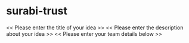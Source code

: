 # surabi-trust
<< Please enter the title of your idea >>
<< Please enter the description about your idea >>
<< Please enter your team details below >>
